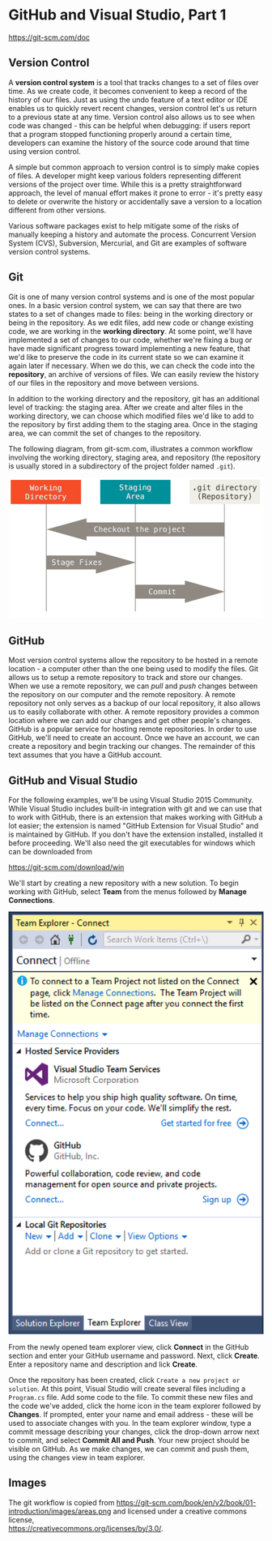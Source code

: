 # GitHub and Visual Studio, Part 1
https://git-scm.com/doc

## Version Control
A **version control system** is a tool that tracks changes to a set of files
over time.  As we create code, it becomes convenient to keep a record of the 
history of our files.  Just as using the undo feature of a text editor or IDE
enables us to quickly revert recent changes, version control let's us return 
to a previous state at any time.  Version control also allows us to see when 
code was changed - this can be helpful when debugging: if users report that 
a program stopped functioning properly around a certain time, developers can 
examine the history of the source code around that time using version control.

A simple but common approach to version control is to simply make copies of 
files.  A developer might keep various folders representing different versions 
of the project over time.  While this is a pretty straightforward approach, 
the level of manual effort makes it prone to error - it's pretty easy to delete 
or overwrite the history or accidentally save a version to a location different 
from other versions.  

Various software packages exist to help mitigate some of the risks of manually 
keeping a history and automate the process.  Concurrent Version System (CVS), 
Subversion, Mercurial, and Git are examples of software version control systems. 

## Git
Git is one of many version control systems and is one of the most popular ones. 
In a basic version control system, we can say that there are two states to a 
set of changes made to files: being in the working directory or being in the 
repository.  As we edit files, add new code or change existing code, we are 
working in the **working directory**.  At some point, we'll have implemented a 
set of changes to our code, whether we're fixing a bug or have made significant 
progress toward implementing a new feature, that we'd like to preserve the code 
in its current state so we can examine it again later if necessary.  When we 
do this, we can check the code into the **repository**, an archive of versions 
of files.  We can easily review the history of our files in the repository and 
move between versions.

In addition to the working directory and the repository, git has an additional 
level of tracking: the staging area.  After we create and alter files in the 
working directory, we can choose which modified files we'd like to add to the 
repository by first adding them to the staging area.  Once in the staging area, 
we can commit the set of changes to the repository.  

The following diagram, from git-scm.com, illustrates a common workflow 
involving the working directory, staging area, and repository (the repository 
is usually stored in a subdirectory of the project folder named `.git`).

![workflow](images/areas.png)

## GitHub
Most version control systems allow the repository to be hosted in a remote 
location - a computer other than the one being used to modify the files.  Git 
allows us to setup a remote repository to track and store our changes.  When 
we use a remote repository, we can *pull* and *push* changes between the 
repository on our computer and the remote repository.  A remote repository 
not only serves as a backup of our local repository, it also allows us to 
easily collaborate with other.  A remote repository provides a common location 
where we can add our changes and get other people's changes.  GitHub is a 
popular service for hosting remote repositories.  In order to use GitHub, 
we'll need to create an account.  Once we have an account, we can create 
a repository and begin tracking our changes.  The remainder of this text 
assumes that you have a GitHub account. 

## GitHub and Visual Studio
For the following examples, we'll be using Visual Studio 2015 Community.  
While Visual Studio includes built-in integration with git and we can use 
that to work with GitHub, there is an extension that makes working with GitHub 
a lot easier; the extension is named "GitHub Extension for Visual Studio" and 
is maintained by GitHub.  If you don't have the extension installed, installed 
it before proceeding.  We'll also need the git executables for windows which 
can be downloaded from 

https://git-scm.com/download/win

We'll start by creating a new repository with a new solution. To begin working 
with GitHub, select **Team** from the menus followed by **Manage Connections**.  

![team explorer](images/team-explorer.png)

From the newly opened team explorer view, click **Connect** in the GitHub 
section and enter your GitHub username and password.  Next, click **Create**. 
Enter a repository name and description and lick **Create**.  

Once the repository has been created, click `Create a new project or solution`. 
At this point, Visual Studio will create several files including a `Program.cs` 
file.  Add some code to the file.  To commit these new files and the code we've 
added, click the home icon in the team explorer followed by **Changes**. If 
prompted, enter your name and email address - these will be used to associate 
changes with you.  In the team explorer window, type a commit message 
describing your changes, click the drop-down arrow next to commit, and select 
**Commit All and Push**.  Your new project should be visible on GitHub.  As we 
make changes, we can commit and push them, using the changes view in team 
explorer.    

## Images
The git workflow is copied from 
https://git-scm.com/book/en/v2/book/01-introduction/images/areas.png and 
licensed under a creative commons license,  
https://creativecommons.org/licenses/by/3.0/.
